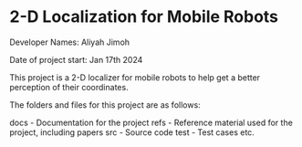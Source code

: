 # 2-D Localization for Mobile Robots 

Developer Names: Aliyah Jimoh

Date of project start: Jan 17th 2024

This project is a 2-D localizer for mobile robots to help get a better perception of their coordinates.

The folders and files for this project are as follows:

docs - Documentation for the project
refs - Reference material used for the project, including papers
src - Source code
test - Test cases
etc.